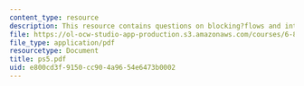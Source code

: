```yaml
---
content_type: resource
description: This resource contains questions on blocking?flows and integer?flow.
file: https://ol-ocw-studio-app-production.s3.amazonaws.com/courses/6-854j-advanced-algorithms-fall-2005/e800cd3f9150cc904a9654e6473b0002_ps5.pdf
file_type: application/pdf
resourcetype: Document
title: ps5.pdf
uid: e800cd3f-9150-cc90-4a96-54e6473b0002
---
```

